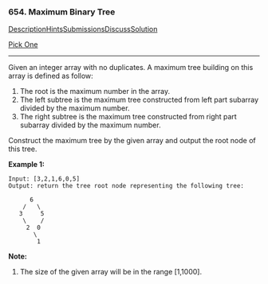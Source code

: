 ### 654. Maximum Binary Tree

[Description](https://leetcode.com/problems/maximum-binary-tree/description/)[Hints](https://leetcode.com/problems/maximum-binary-tree/hints/)[Submissions](https://leetcode.com/problems/maximum-binary-tree/submissions/)[Discuss](https://leetcode.com/problems/maximum-binary-tree/discuss/)[Solution](https://leetcode.com/problems/maximum-binary-tree/solution/)

[Pick One](https://leetcode.com/problems/random-one-question/)

------

Given an integer array with no duplicates. A maximum tree building on this array is defined as follow:

1. The root is the maximum number in the array.
2. The left subtree is the maximum tree constructed from left part subarray divided by the maximum number.
3. The right subtree is the maximum tree constructed from right part subarray divided by the maximum number.

Construct the maximum tree by the given array and output the root node of this tree.

**Example 1:**

```
Input: [3,2,1,6,0,5]
Output: return the tree root node representing the following tree:

      6
    /   \
   3     5
    \    / 
     2  0   
       \
        1
```

**Note:**

1. The size of the given array will be in the range [1,1000].